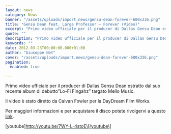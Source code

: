 ```yaml
---
layout: news
category: News
banner: "/assets/uploads/import.news/gensu-dean-forever-600x336.png"
title: "Gensu Dean feat. Large Professor – Forever (Video)"
excerpt: "Primo video ufficiale per il producer di Dallas Gensu Dean estratto dal suo recente album di debutto”Lo-Fi Fingahz” targato Mello Music. Il video è stato diretto da Calvan Fowler per la DayDream Film Works. Per maggiori informazioni e per acquistare il disco potete rivolgervi a questo link. [youtube]http://youtu.be/7WY-L-4stoE[/youtube"
quote: ""
description: "Primo video ufficiale per il producer di Dallas Gensu Dean estratto dal suo recente album di debutto”Lo-Fi Fingahz” targato Mello Music. Il video è stato diretto da Calvan Fowler per la DayDream Film Works. Per maggiori informazioni e per acquistare il disco potete rivolgervi a questo link. [youtube]http://youtu.be/7WY-L-4stoE[/youtube"
keywords: ""
date: 2012-03-23T00:00:00.000+01:00
author: "Giuseppe Net"
cover: "/assets/uploads/import.news/gensu-dean-forever-600x336.png"
pagination:
  enabled: true

---
```


Primo video ufficiale per il producer di Dallas Gensu Dean estratto dal suo recente album di debutto”Lo-Fi Fingahz” targato Mello Music.

Il video è stato diretto da Calvan Fowler per la DayDream Film Works.

Per maggiori informazioni e per acquistare il disco potete rivolgervi a questo [link](https://itunes.apple.com/us/album/lo-fi-fingahz/id498741768).

\[youtube\]http://youtu.be/7WY-L-4stoE\[/youtube\]
